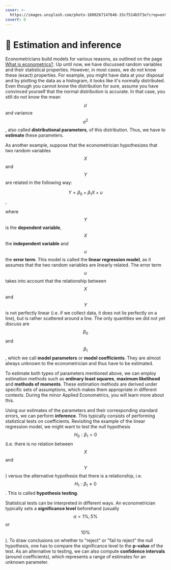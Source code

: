 ```yaml
---
cover: >-
  https://images.unsplash.com/photo-1600267147646-33cf514b5f3e?crop=entropy&cs=srgb&fm=jpg&ixid=M3wxOTcwMjR8MHwxfHNlYXJjaHw2fHx0ZXN0aW5nfGVufDB8fHx8MTY4NTcwOTAyOHww&ixlib=rb-4.0.3&q=85
coverY: 0
---
```


# 🧪 Estimation and inference

Econometricians build models for various reasons, as outlined on the page [What is econometrics?](what-is-econometrics.md). Up until now, we have discussed random variables and their statistical properties. However, in most cases, we do not know these (exact) properties. For example, you might have data at your disposal and by plotting the data as a histogram, it looks like it's normally distributed. Even though you cannot know the distribution for sure, assume you have convinced yourself that the normal distribution is accurate. In that case, you still do not know the mean $$\mu$$ and variance $$\sigma^{2}$$, also called **distributional parameters**, of this distribution. Thus, we have to **estimate** these parameters.

As another example, suppose that the econometrician hypothesizes that two random variables $$X$$and $$Y$$are related in the following way:

$$Y = \beta_{0} + \beta_{1}X + u$$,

where $$Y$$is the **dependent variable**, $$X$$the **independent variable** and $$u$$ the **error term**. This model is called the **linear regression model**, as it assumes that the two random variables are linearly related. The error term $$u$$ takes into account that the relationship between $$X$$and $$Y$$is not perfectly linear (i.e. if we collect data, it does not lie perfectly on a line), but is rather scattered around a line. The only quantities we did not yet discuss are $$\beta_{0}$$and $$\beta_{1}$$, which we call **model parameters** or **model coefficients**. They are almost always unknown to the econometrician and thus have to be estimated.

To estimate both types of parameters mentioned above, we can employ estimation methods such as **ordinary least squares**, **maximum likelihood** and **methods of moments**. These estimation methods are derived under specific sets of assumptions, which makes them appropriate in different contexts. During the minor Applied Econometrics, you will learn more about this.

Using our estimates of the parameters and their corresponding standard errors, we can perform **inference**. This typically consists of performing statistical tests on coefficients. Revisiting the example of the linear regression model, we might want to test the null hypothesis $$H_{0}: \beta_{1}=0$$ (i.e. there is no relation between$$X$$and $$Y$$) versus the alternative hypothesis that there is a relationship, i.e. $$H_{1}: \beta_{1} \neq 0$$. This is called **hypothesis testing**.

Statistical tests can be interpreted in different ways. An econometrician typically sets a **significance level** beforehand (usually $$\alpha = 1\%, 5\%$$or $$10\%$$). To draw conclusions on whether to "reject" or "fail to reject" the null hypothesis, one has to compare the significance level to the **p-value** of the test. As an alternative to testing, we can also compute **confidence intervals** (around coefficients), which represents a range of estimates for an unknown parameter.&#x20;
